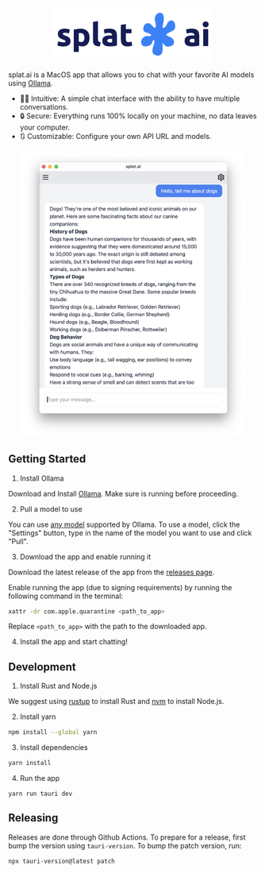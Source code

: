<p align="center">
<img src="logo.png" alt="splat.ai logo">
</p>

splat.ai is a MacOS app that allows you to chat with your favorite AI models using [Ollama](https://ollama.ai/).

- 💁‍♂️ Intuitive: A simple chat interface with the ability to have multiple conversations.
- 🔒 Secure: Everything runs 100% locally on your machine, no data leaves your computer.
- 🔃 Customizable: Configure your own API URL and models.

<p align="center">
<img src="screenshot.png" alt="splat.ai screenshot" style="width: 450px;" />
</p>

## Getting Started

1. Install Ollama

Download and Install [Ollama](https://ollama.ai/). Make sure is running before proceeding.

2. Pull a model to use

You can use [any model](https://ollama.ai/models) supported by Ollama. To use a model, click the "Settings" button, type in the name of the model you want to use and click "Pull".

3. Download the app and enable running it

Download the latest release of the app from the [releases page](https://github.com/andrewsouthard/splat.ai/releases/latest).

Enable running the app (due to signing requirements) by running the following command in the terminal:

```bash
xattr -dr com.apple.quarantine <path_to_app>
```

Replace `<path_to_app>` with the path to the downloaded app.


4. Install the app and start chatting!

## Development

1. Install Rust and Node.js

We suggest using [rustup](https://rustup.rs/) to install Rust and [nvm](https://github.com/nvm-sh/nvm) to install Node.js.

2. Install yarn

```bash
npm install --global yarn
```

3. Install dependencies

```bash
yarn install
```

4. Run the app

```
yarn run tauri dev
```


## Releasing

Releases are done through Github Actions. To prepare for a release, first bump the version using `tauri-version`. To bump the patch version, run:

```bash
npx tauri-version@latest patch